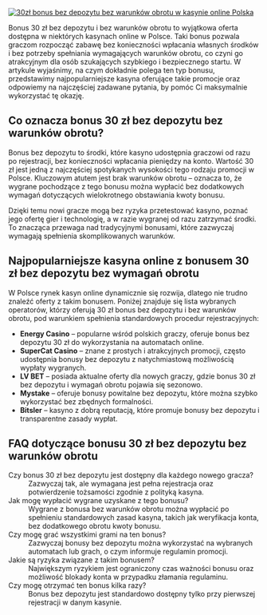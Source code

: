 [![30zł bonus bez depozytu bez warunków obrotu w kasynie online Polska](https://123-caf.pages.dev/gitsignup.png)](https://vrmoo.ru/Bt82HjjY)

<div> <p>Bonus 30 zł bez depozytu i bez warunków obrotu to wyjątkowa oferta dostępna w niektórych kasynach online w Polsce. Taki bonus pozwala graczom rozpocząć zabawę bez konieczności wpłacania własnych środków i bez potrzeby spełniania wymagających warunków obrotu, co czyni go atrakcyjnym dla osób szukających szybkiego i bezpiecznego startu. W artykule wyjaśnimy, na czym dokładnie polega ten typ bonusu, przedstawimy najpopularniejsze kasyna oferujące takie promocje oraz odpowiemy na najczęściej zadawane pytania, by pomóc Ci maksymalnie wykorzystać tę okazję.</p>  <h2>Co oznacza bonus 30 zł bez depozytu bez warunków obrotu?</h2> <p>Bonus bez depozytu to środki, które kasyno udostępnia graczowi od razu po rejestracji, bez konieczności wpłacania pieniędzy na konto. Wartość 30 zł jest jedną z najczęściej spotykanych wysokości tego rodzaju promocji w Polsce. Kluczowym atutem jest brak warunków obrotu – oznacza to, że wygrane pochodzące z tego bonusu można wypłacić bez dodatkowych wymagań dotyczących wielokrotnego obstawiania kwoty bonusu.</p> <p>Dzięki temu nowi gracze mogą bez ryzyka przetestować kasyno, poznać jego ofertę gier i technologię, a w razie wygranej od razu zatrzymać środki. To znacząca przewaga nad tradycyjnymi bonusami, które zazwyczaj wymagają spełnienia skomplikowanych warunków.</p>  <h2>Najpopularniejsze kasyna online z bonusem 30 zł bez depozytu bez wymagań obrotu</h2> <p>W Polsce rynek kasyn online dynamicznie się rozwija, dlatego nie trudno znaleźć oferty z takim bonusem. Poniżej znajduje się lista wybranych operatorów, którzy oferują 30 zł bonus bez depozytu i bez warunków obrotu, pod warunkiem spełnienia standardowych procedur rejestracyjnych:</p>  <ul> <li><strong>Energy Casino</strong> – popularne wśród polskich graczy, oferuje bonus bez depozytu 30 zł do wykorzystania na automatach online.</li> <li><strong>SuperCat Casino</strong> – znane z prostych i atrakcyjnych promocji, często udostępnia bonusy bez depozytu z natychmiastową możliwością wypłaty wygranych.</li> <li><strong>LV BET</strong> – posiada aktualne oferty dla nowych graczy, gdzie bonus 30 zł bez depozytu i wymagań obrotu pojawia się sezonowo.</li> <li><strong>Mystake</strong> – oferuje bonusy powitalne bez depozytu, które można szybko wykorzystać bez zbędnych formalności.</li> <li><strong>Bitsler</strong> – kasyno z dobrą reputacją, które promuje bonusy bez depozytu i transparentne zasady wypłat.</li> </ul>  <h2>FAQ dotyczące bonusu 30 zł bez depozytu bez warunków obrotu</h2> <dl>   <dt>Czy bonus 30 zł bez depozytu jest dostępny dla każdego nowego gracza?</dt>   <dd>Zazwyczaj tak, ale wymagana jest pełna rejestracja oraz potwierdzenie tożsamości zgodnie z polityką kasyna.</dd>    <dt>Jak mogę wypłacić wygrane uzyskane z tego bonusu?</dt>   <dd>Wygrane z bonusa bez warunków obrotu można wypłacić po spełnieniu standardowych zasad kasyna, takich jak weryfikacja konta, bez dodatkowego obrotu kwoty bonusu.</dd>    <dt>Czy mogę grać wszystkimi grami na ten bonus?</dt>   <dd>Zazwyczaj bonusy bez depozytu można wykorzystać na wybranych automatach lub grach, o czym informuje regulamin promocji.</dd>    <dt>Jakie są ryzyka związane z takim bonusem?</dt>   <dd>Największym ryzykiem jest ograniczony czas ważności bonusu oraz możliwość blokady konta w przypadku złamania regulaminu.</dd>    <dt>Czy mogę otrzymać ten bonus kilka razy?</dt>   <dd>Bonus bez depozytu jest standardowo dostępny tylko przy pierwszej rejestracji w danym kasynie.</dd> </dl> </div>